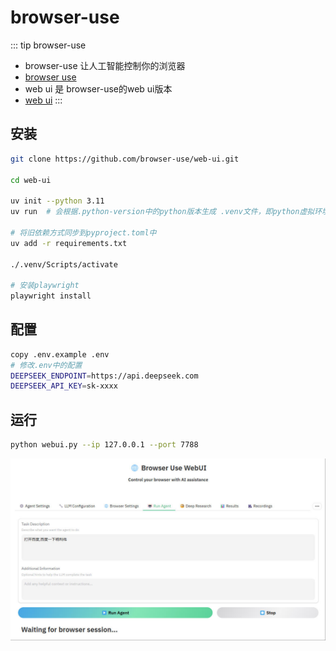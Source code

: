 # browser-use

::: tip browser-use

* browser-use 让人工智能控制你的浏览器
* [browser use](https://github.com/browser-use/browser-use)
* web ui 是 browser-use的web ui版本
* [web ui](https://github.com/browser-use/web-ui.git)
:::

## 安装

```bash
git clone https://github.com/browser-use/web-ui.git

cd web-ui

uv init --python 3.11
uv run  # 会根据.python-version中的python版本生成 .venv文件，即python虚拟环境

# 将旧依赖方式同步到pyproject.toml中
uv add -r requirements.txt

./.venv/Scripts/activate

# 安装playwright
playwright install

```

## 配置

```bash
copy .env.example .env
# 修改.env中的配置
DEEPSEEK_ENDPOINT=https://api.deepseek.com
DEEPSEEK_API_KEY=sk-xxxx

```

## 运行

```bash
python webui.py --ip 127.0.0.1 --port 7788
```

![alt text](wechat_2025-02-26_150836_768.jpg)
